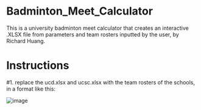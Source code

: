 # Badminton_Meet_Calculator
  This is a university badminton meet calculator that creates an interactive .XLSX file from parameters and team rosters inputted by the user, by Richard Huang.
# Instructions
#1.
replace the ucd.xlsx and ucsc.xlsx with the team rosters of the schools, in a format like this:


![image](https://github.com/Sakidoe/Badminton_Meet_Calculator/assets/114327608/a7b267f5-6bc4-4611-94c2-c8b3d9a95b0e)

